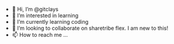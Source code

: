 - 👋 Hi, I’m @gitclays
- 👀 I’m interested in learning 
- 🌱 I’m currently learning coding 
- 💞️ I’m looking to collaborate on sharetribe flex. I am new to this!
- 📫 How to reach me ...

<!---
gitclays/gitclays is a ✨ special ✨ repository because its `README.md` (this file) appears on your GitHub profile.
You can click the Preview link to take a look at your changes.
--->
